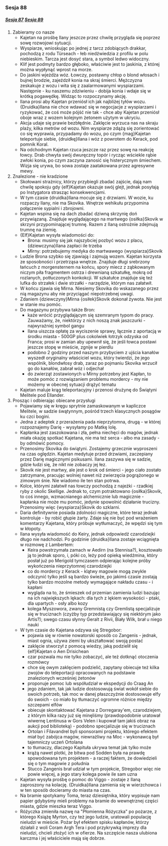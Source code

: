 ### Sesja 88
##### [Sesja 87](#sesja-87) [Sesja 89](#sesja-89)
1. Zabieramy co nasze
    - Kajetan na prośbę Ilany jeszcze przez chwilę przygląda się poprzez sowę rozwojowi sytuacji.
    - Wyspiarze, wnioskując po jednej z tarcz zdobiących drakkar, pochodzą z rodu Türseach - łeb niedźwiedzia z profilu w polu niebieskim. Tarcza jest dosyć stara, a symbol ledwo widoczny.
    - Klif jest podmyty bardzo głęboko, właściwie jest to jaskinia, z której można wypłynąć wprost na morze.
    - Do jaskini wjeżdża wóz. Łowczy, postawny chłop o blond włosach i bujnej brodzie, zajeździł konia na skraj śmierci. Mężczyzna zeskakuje z wozu i wita się z zaalarmowanymi wyspiarzami. Następnie - ku naszemu zdziwieniu - dobija konia i wdaje się w krótką pogawędkę. Widząc to rozpoczynamy akcję.
    - Ilana prosi aby Kajetan przeniósł ich jak najbliżej tyłów wozu. {Druidka}Ilana nie chce wdawać się w negocjacje z wyspiarzami i ryzykować, że coś może pójść nie tak - chce aby Kajetan przeniósł oboje wraz z wozem kolejnym żetonem użytym w ukryciu.
    - Akcja udaje się prawie bezbłędnie. Zaklęcie wyrzuca nas na skraju plaży, kilka metrów od wozu. Nim wyspiarze zdążą się zorientować co się wyprawia, przypadamy do wozu, po czym {mag}Kajetan teleportuje siebie, {druidkę}Ilana i wóz z powrotem do Kerack, pod pomnik Koral.
    - Na odchodnym Kajetan rzuca jeszcze raz przez sowę na reakcję łowcy. Drab chwyta swój dwuręczny topór i rycząc wściekle rąbie zwłoki konia, po czym zaczyna zanosić się histerycznym śmiechem. Wizja się urywa, bo sowa zostaje zaatakowana przez agresywne mewy.
2. Znalezione - nie kradzione
    - Skołowani strażnicy, którzy przybiegli zbadać zajście, dają nam chwilę spokoju gdy {elf}Kajetan okazuje swój glejt, jednak posyłają po Instygatora strasząc konsekwencjami.
    - W tym czasie {druidka}Ilana mocuje się z drzwiami. W wozie, ku rozpaczy Ilany, nie ma Skovika. Wnętrze wehikułu przypomina połączenie sypialni i zbrojowni.
    - Kajetan wspina się na dach zbadać dziwną skrzynię doń przywiązaną. Znajduje wyglądającego na martwego {osiłka}Skovik w skrzyni przypominającej trumnę. Razem z Ilaną ostrożnie zdejmują trumnę na ziemię.
    - {Elf}Kajetan wysyła wiadomości do:
        - Brona: musimy się jak najszybciej pozbyć wozu z placu, {dziewczyna}Ilana zapłaci ile trzeba
        - Mirny: potrzebujemy medyka do martwawego {wyspiarza}Skovik
    - Ludzie Brona szybko się zjawiają i zajmują wozem. Kajetan korzysta ze sposobności i przetrząsa wnętrze. Znajduje długi srebrzony łańcuch z morgensternem na końcu, spory miecz z ząbkowanym niczym piła fragmentem ostrza i drewnianą szkatułkę, mokrą od rozlanych, potłuczonych konkokcji. W szkatułce znajduje się też lufka do strzałek i dwie strzałki - narzędzie, którym nas załatwił.
    - W końcu zjawia się Mirna. Niesiemy Skovika do wskazanego przez nią magazynu aby nie przyciągać niepotrzebnej uwagi.
    - Zdaniem {dziewczyny}Mirna {osiłek}Skovik dokonał żywota. Nie jest w stanie mu pomóc.
    - Do magazynu przybywa także Bron:
        - każe wrócić przyglądającym się szemranym typom do pracy. Zauważamy, że, niektórzy z nich noszą znak jaszczurki - najwyraźniej symbol gangu
        - Ilana uiszcza opłatę za wyciszenie sprawy, łącznie z aportacją w środku miasta - 500GP plus cokolwiek łotrzyk odzyska od Franca; prosi w zamian aby upewnił się, że jeśli łowca postawi jeszcze stopę w mieście, zgnije w pierdlu
        - podobno 2 godziny przed naszym przybyciem z ujścia kanałów wyszedł oryginalny właściciel wozu, który twierdzi, że jego wspólnik, blondwłosy drab, zaraz po pojmaniu Skovika wrzucił go do kanałów, zabrał wóz i odjechał
        - do zwierząt zostawionych u Mirny potrzebny jest Kapłan, to może pomóc z rozwiązaniem problemu mordercy - my nie możemy w obecnej sytuacji drążyć tematu
    - Kajetan maluje krąg teleportacyjny i przenosi drużynę do Świątyni Melitele pod Ellander.
3. Prosząc i odbierając obiecane przysługi
    - Pojawiamy się w kręgu sprytnie zamaskowanym w kapliczce Melitele, w sadzie śwątynnym, pośród trzech klasycznych posągów ku czci bogini.
    - Jedna z adeptek z przerażenia pada nieprzytomna, drugą - w której rozpoznajemy Darię - wysyłamy po Matkę Iolę.
    - Kapłanka jest zaszokowana i zła, pełna niechęci do magów, jednak miała okazję spotkać Kajetana, nie ma też serca - albo ma zasady - by odmówić pomocy.
    - Przenosimy Skovika do świątyni. Zostajemy grzecznie wyproszeni na czas oględzin. Kajetan medytuje przed drzwiami, zaczepiany przez Darię magicznymi psikusami. Ilana zaszywa się w sadzie, gdzie łudzi się, że nikt nie zobaczy jej łez.
    - Skovik nie jest martwy, ale jest o krok od śmierci - jego ciało zostało zatrzymane, pracując wolniej nawet niż zwierzęcia pogrążonego w zimowym śnie. Nie wiadomo ile ten stan potrwa.
    - Kolce, którymi załatwił nas łowczy pochodzą z najeżki - rzadkiej ryby z okolic Skellige. Jednak to, czym potraktowano {osiłka}Skovik, to coś innego, wzmacnianego alchemicznie lub magicznie - kapłanka nie może mu pomóc, jedynie spowolnić działanie trucizny. Przenosimy więc {wyspiarza}Skovik do szklarni.
    - Daria definitywnie posiada zdolności magiczne, które teraz jednak kontroluje - by robić głupie żarty. Zdaje się nie być pod wrażeniem komentarzy Kajetana, który próbuje wytłumaczyć, że wpędzi się tym w kłopoty.
    - Ilana wysyła wiadomość do Keiry, jednak odpowiedź czarodziejki długo nie nadchodzi. Po godzinie {druidka}Ilana zostaje wciągnięta w rozmowę z Lambertem:
        - Keira powstrzymała zamach w Aedirn (na Stennisa?), kosztowało ją to jednak sporo, i, póki co, leży pod opieką wiedźmina, który posłał już po Merigold tymczasem odpierając kolejne próby wykończenia nieprzytomnej czarodziejki
        - co do mordercy z Kerack - klątwy magowie mogą zwykle odczynić tylko jeśli są bardzo świeże, po jakimś czasie zostają tylko bardzo mozolne metody wymagające nakładu czasu - i kapłani
        - wygląda na to, że śmieszek od przemian zamienia ludzi bazując na ich największych lękach: dla tych z lękiem wysokości - ptaki, dla upartych - osły albo kozy
        - kolega Myszowora, zwany Gremnistą czy Gremlistą specjalizuje się w truciznach (czyżby typ przedstawiający się niektórym jako Artis?); swego czasu słynny Geralt z Rivii, Biały Wilk, brał u niego nauki
    - W tym czasie do Kajetana odzywa się Stregobor:
        - pojawia się w równie nowatorski sposób co Zangenis - jednak, miast ognia, używa ziemi by ukształtować swoją postać
        - zaklęcie stworzył z pomocą wiedzy, jaką podzielił się {elf}Kajetan o Aen Drisichean
        - czar pozwala mu nie tylko zobaczyć, ale też dotknąć otoczenia rozmówcy
        - chce się owym zaklęciem podzielić, zapytany obiecuje też kilka zwojów do teleportacji opracowanych na podstawie znalezionych wcześniej żetonów
        - proponuje pomoc lub współudział w ekspedycji do Craag An
        - jego zdaniem, tak jak ludzie dostosowują świat wokół siebie do swoich potrzeb, tak moc w danej płaszczyźnie dostosowuje elfy do swoich - co miało by tłumaczyć ogromne różnice między szczepami elfów
        - obiecuje skontaktować Kajetana z Dorregaray'em, czarodziejem, z którym kilka razy już się minęliśmy (prawdopodobnie uratował wiwernę Lentinusa w Gors Velen i kupował tam jakiś obraz na aukcji pod biblioteką) - podobno specjalizuje się w truciznach
        - Ortolan i Filavandrel byli sponsorami projektu, którego efektem miał być zabójca magów, niewrażliwy na Moc - wykonawcą był tajemniczy uczeń Ortolana
        - to tłumaczy, dlaczego Kapituła ukrywa temat jak tylko może
        - krążą nawet plotki, że bitwa pod Sodden była na prawdę spowodowana tym projektem - a raczej faktem, że dowiedzieli się o tym magowie z południa
        - Stucco Zangenis brał udział w tym projekcie, Stregobor więc nie powie więcej, a jego stary kolega powie ile sam uzna
    - Kajetan wysyła prośbę o pomoc do Viggo - zostaje z Ilaną zaproszony na kolację. {Druidka}Ilana zamienia się w wierzchowca i w ten sposób docieramy do miasta na czas.
    - Na bramie spotykamy Toma, teraz dziesiętnika, który wypisuje nam papier gdybyśmy mieli problemy na bramie do wewnętrznej części miasta, gdzie mieszka teraz Viggo.
    - Różyczka zmieniła nazwę na "Płomienna Różyczka" po pożarze, z którego Książę Myrton, czy też jego ludzie, uratowali populację nieludzi w mieście. Pożar był efektem spisku kapłanów, którzy działali z woli Coram Argh Tera i pod przykrywką imprezy dla nieludzi, chcieli złożyć ich w ofierze. Na szczęście nasza ulubiona karczma i jej właściciele mają się dobrze.
